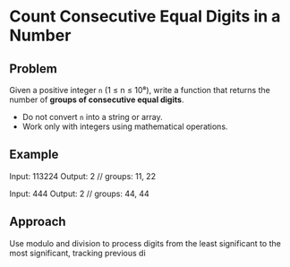 # Count Consecutive Equal Digits in a Number

## Problem
Given a positive integer `n` (1 ≤ n ≤ 10⁸), write a function that returns the number of **groups of consecutive equal digits**.

- Do not convert `n` into a string or array.
- Work only with integers using mathematical operations.

## Example
Input: 113224
Output: 2 // groups: 11, 22

Input: 444
Output: 2 // groups: 44, 44


## Approach
Use modulo and division to process digits from the least significant to the most significant, tracking previous di